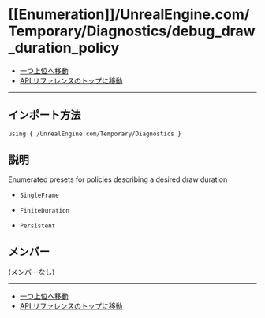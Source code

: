 # [[Enumeration]]/UnrealEngine.com/Temporary/Diagnostics/debug_draw_duration_policy

- [一つ上位へ移動](../main.md)
- [API リファレンスのトップに移動](../../../../main.md)

---

## インポート方法

```verse
using { /UnrealEngine.com/Temporary/Diagnostics }
```

## 説明

Enumerated presets for policies describing a desired draw duration

- `SingleFrame`

- `FiniteDuration`

- `Persistent`

## メンバー

(メンバーなし)

---

- [一つ上位へ移動](../main.md)
- [API リファレンスのトップに移動](../../../../main.md)
